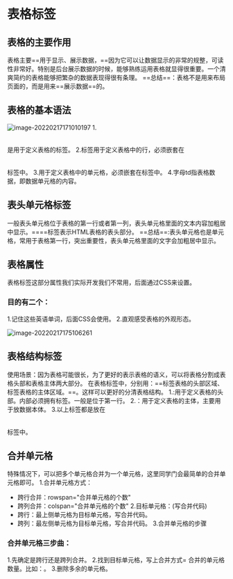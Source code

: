 # 表格标签
## 表格的主要作用
表格主要==用于显示、展示数据，==因为它可以让数据显示的非常的规整，可读性非常好。特别是后台展示数据的时候，能够熟练运用表格就显得很重要。一个清爽简约的表格能够把繁杂的数据表现得很有条理。
==总结==：表格不是用来布局页面的，而是用来==展示数据==的。
## 表格的基本语法
![image-20220217171010197](C:\Users\云轍\AppData\Roaming\Typora\typora-user-images\image-20220217171010197.png)
1.<table></table>是用于定义表格的标签。
2.<tr></tr>标签用于定义表格中的行，必须嵌套在<table></table>标签中。
3.<td></td>用于定义表格中的单元格，必须嵌套在<tr></tr>标签中。
4.字母td指表格数据，即数据单元格的内容。
## 表头单元格标签
一般表头单元格位于表格的第一行或者第一列，表头单元格里面的文本内容加粗居中显示。==<th>==标签表示HTML表格的表头部分。
==总结==:表头单元格也是单元格，常用于表格第一行，突出重要性，表头单元格里面的文字会加粗居中显示。
## 表格属性
表格标签这部分属性我们实际开发我们不常用，后面通过CSS来设置。
### 目的有二个：
1.记住这些英语单词，后面CSS会使用。
2.直观感受表格的外观形态。

![image-20220217175106261](C:\Users\云轍\AppData\Roaming\Typora\typora-user-images\image-20220217175106261.png)
## 表格结构标签
使用场景：因为表格可能很长，为了更好的表示表格的语义，可以将表格分割成表格头部和表格主体两大部分。
在表格标签中，分别用：==<thead>标签表格的头部区域、<tbody>标签表格的主体区域。==。这样可以更好的分清表格结构。
1.<thead></thead>:用于定义表格的头部。<thead>内部必须拥有<tr>标签。一般是位于第一行。
2.<tbody></tbody>：用于定义表格的主体，主要用于放数据本体。
3.以上标签都是放在<table></table>标签中。
## 合并单元格
特殊情况下，可以把多个单元格合并为一个单元格，这里同学门会最简单的合并单元格即可。
1.合并单元格方式：
+ 跨行合并：rowspan="合并单元格的个数"
+ 跨列合并：colspan="合并单元格的个数"
2.目标单元格：(写合并代码)
+ 跨行：最上侧单元格为目标单元格，写合并代码。
+ 跨列：最左侧单元格为目标单元格，写合并代码。
3.合并单元格的步骤
### 合并单元格三步曲：
1.先确定是跨行还是跨列合并。
2.找到目标单元格，写上合并方式= 合并的单元格数量。比如：<td colspan="2"></td>。
3.删除多余的单元格。
